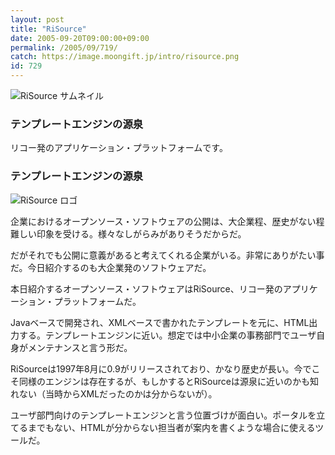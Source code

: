 ```yaml
---
layout: post
title: "RiSource"
date: 2005-09-20T09:00:00+09:00
permalink: /2005/09/719/
catch: https://image.moongift.jp/intro/risource.png
id: 729
---
```

 ![RiSource サムネイル](https://image.moongift.jp/intro/risource.s.png "RiSource サムネイル")
  

### テンプレートエンジンの源泉
  
リコー発のアプリケーション・プラットフォームです。  
<!--more-->  

### テンプレートエンジンの源泉
  

![RiSource ロゴ](https://image.moongift.jp/intro/risource.png "RiSource ロゴ")

  

企業におけるオープンソース・ソフトウェアの公開は、大企業程、歴史がない程難しい印象を受ける。様々なしがらみがありそうだからだ。

  

だがそれでも公開に意義があると考えてくれる企業がいる。非常にありがたい事だ。今日紹介するのも大企業発のソフトウェアだ。

  

本日紹介するオープンソース・ソフトウェアはRiSource、リコー発のアプリケーション・プラットフォームだ。

  

Javaベースで開発され、XMLベースで書かれたテンプレートを元に、HTML出力する。テンプレートエンジンに近い。想定では中小企業の事務部門でユーザ自身がメンテナンスと言う形だ。

  

RiSourceは1997年8月に0.9がリリースされており、かなり歴史が長い。今でこそ同様のエンジンは存在するが、もしかするとRiSourceは源泉に近いのかも知れない（当時からXMLだったのかは分からないが）。

  

ユーザ部門向けのテンプレートエンジンと言う位置づけが面白い。ポータルを立てるまでもない、HTMLが分からない担当者が案内を書くような場合に使えるツールだ。

